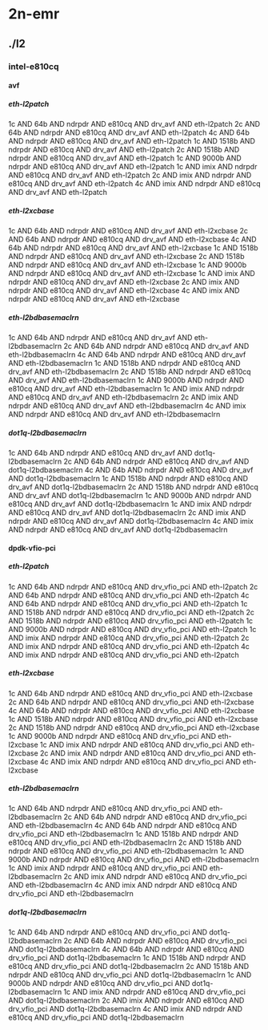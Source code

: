 # 2n-emr
## ./l2
### intel-e810cq
#### avf
##### eth-l2patch
1c AND 64b AND ndrpdr AND e810cq AND drv_avf AND eth-l2patch
2c AND 64b AND ndrpdr AND e810cq AND drv_avf AND eth-l2patch
4c AND 64b AND ndrpdr AND e810cq AND drv_avf AND eth-l2patch
1c AND 1518b AND ndrpdr AND e810cq AND drv_avf AND eth-l2patch
2c AND 1518b AND ndrpdr AND e810cq AND drv_avf AND eth-l2patch
1c AND 9000b AND ndrpdr AND e810cq AND drv_avf AND eth-l2patch
1c AND imix AND ndrpdr AND e810cq AND drv_avf AND eth-l2patch
2c AND imix AND ndrpdr AND e810cq AND drv_avf AND eth-l2patch
4c AND imix AND ndrpdr AND e810cq AND drv_avf AND eth-l2patch
##### eth-l2xcbase
1c AND 64b AND ndrpdr AND e810cq AND drv_avf AND eth-l2xcbase
2c AND 64b AND ndrpdr AND e810cq AND drv_avf AND eth-l2xcbase
4c AND 64b AND ndrpdr AND e810cq AND drv_avf AND eth-l2xcbase
1c AND 1518b AND ndrpdr AND e810cq AND drv_avf AND eth-l2xcbase
2c AND 1518b AND ndrpdr AND e810cq AND drv_avf AND eth-l2xcbase
1c AND 9000b AND ndrpdr AND e810cq AND drv_avf AND eth-l2xcbase
1c AND imix AND ndrpdr AND e810cq AND drv_avf AND eth-l2xcbase
2c AND imix AND ndrpdr AND e810cq AND drv_avf AND eth-l2xcbase
4c AND imix AND ndrpdr AND e810cq AND drv_avf AND eth-l2xcbase
##### eth-l2bdbasemaclrn
1c AND 64b AND ndrpdr AND e810cq AND drv_avf AND eth-l2bdbasemaclrn
2c AND 64b AND ndrpdr AND e810cq AND drv_avf AND eth-l2bdbasemaclrn
4c AND 64b AND ndrpdr AND e810cq AND drv_avf AND eth-l2bdbasemaclrn
1c AND 1518b AND ndrpdr AND e810cq AND drv_avf AND eth-l2bdbasemaclrn
2c AND 1518b AND ndrpdr AND e810cq AND drv_avf AND eth-l2bdbasemaclrn
1c AND 9000b AND ndrpdr AND e810cq AND drv_avf AND eth-l2bdbasemaclrn
1c AND imix AND ndrpdr AND e810cq AND drv_avf AND eth-l2bdbasemaclrn
2c AND imix AND ndrpdr AND e810cq AND drv_avf AND eth-l2bdbasemaclrn
4c AND imix AND ndrpdr AND e810cq AND drv_avf AND eth-l2bdbasemaclrn
##### dot1q-l2bdbasemaclrn
1c AND 64b AND ndrpdr AND e810cq AND drv_avf AND dot1q-l2bdbasemaclrn
2c AND 64b AND ndrpdr AND e810cq AND drv_avf AND dot1q-l2bdbasemaclrn
4c AND 64b AND ndrpdr AND e810cq AND drv_avf AND dot1q-l2bdbasemaclrn
1c AND 1518b AND ndrpdr AND e810cq AND drv_avf AND dot1q-l2bdbasemaclrn
2c AND 1518b AND ndrpdr AND e810cq AND drv_avf AND dot1q-l2bdbasemaclrn
1c AND 9000b AND ndrpdr AND e810cq AND drv_avf AND dot1q-l2bdbasemaclrn
1c AND imix AND ndrpdr AND e810cq AND drv_avf AND dot1q-l2bdbasemaclrn
2c AND imix AND ndrpdr AND e810cq AND drv_avf AND dot1q-l2bdbasemaclrn
4c AND imix AND ndrpdr AND e810cq AND drv_avf AND dot1q-l2bdbasemaclrn
#### dpdk-vfio-pci
##### eth-l2patch
1c AND 64b AND ndrpdr AND e810cq AND drv_vfio_pci AND eth-l2patch
2c AND 64b AND ndrpdr AND e810cq AND drv_vfio_pci AND eth-l2patch
4c AND 64b AND ndrpdr AND e810cq AND drv_vfio_pci AND eth-l2patch
1c AND 1518b AND ndrpdr AND e810cq AND drv_vfio_pci AND eth-l2patch
2c AND 1518b AND ndrpdr AND e810cq AND drv_vfio_pci AND eth-l2patch
1c AND 9000b AND ndrpdr AND e810cq AND drv_vfio_pci AND eth-l2patch
1c AND imix AND ndrpdr AND e810cq AND drv_vfio_pci AND eth-l2patch
2c AND imix AND ndrpdr AND e810cq AND drv_vfio_pci AND eth-l2patch
4c AND imix AND ndrpdr AND e810cq AND drv_vfio_pci AND eth-l2patch
##### eth-l2xcbase
1c AND 64b AND ndrpdr AND e810cq AND drv_vfio_pci AND eth-l2xcbase
2c AND 64b AND ndrpdr AND e810cq AND drv_vfio_pci AND eth-l2xcbase
4c AND 64b AND ndrpdr AND e810cq AND drv_vfio_pci AND eth-l2xcbase
1c AND 1518b AND ndrpdr AND e810cq AND drv_vfio_pci AND eth-l2xcbase
2c AND 1518b AND ndrpdr AND e810cq AND drv_vfio_pci AND eth-l2xcbase
1c AND 9000b AND ndrpdr AND e810cq AND drv_vfio_pci AND eth-l2xcbase
1c AND imix AND ndrpdr AND e810cq AND drv_vfio_pci AND eth-l2xcbase
2c AND imix AND ndrpdr AND e810cq AND drv_vfio_pci AND eth-l2xcbase
4c AND imix AND ndrpdr AND e810cq AND drv_vfio_pci AND eth-l2xcbase
##### eth-l2bdbasemaclrn
1c AND 64b AND ndrpdr AND e810cq AND drv_vfio_pci AND eth-l2bdbasemaclrn
2c AND 64b AND ndrpdr AND e810cq AND drv_vfio_pci AND eth-l2bdbasemaclrn
4c AND 64b AND ndrpdr AND e810cq AND drv_vfio_pci AND eth-l2bdbasemaclrn
1c AND 1518b AND ndrpdr AND e810cq AND drv_vfio_pci AND eth-l2bdbasemaclrn
2c AND 1518b AND ndrpdr AND e810cq AND drv_vfio_pci AND eth-l2bdbasemaclrn
1c AND 9000b AND ndrpdr AND e810cq AND drv_vfio_pci AND eth-l2bdbasemaclrn
1c AND imix AND ndrpdr AND e810cq AND drv_vfio_pci AND eth-l2bdbasemaclrn
2c AND imix AND ndrpdr AND e810cq AND drv_vfio_pci AND eth-l2bdbasemaclrn
4c AND imix AND ndrpdr AND e810cq AND drv_vfio_pci AND eth-l2bdbasemaclrn
##### dot1q-l2bdbasemaclrn
1c AND 64b AND ndrpdr AND e810cq AND drv_vfio_pci AND dot1q-l2bdbasemaclrn
2c AND 64b AND ndrpdr AND e810cq AND drv_vfio_pci AND dot1q-l2bdbasemaclrn
4c AND 64b AND ndrpdr AND e810cq AND drv_vfio_pci AND dot1q-l2bdbasemaclrn
1c AND 1518b AND ndrpdr AND e810cq AND drv_vfio_pci AND dot1q-l2bdbasemaclrn
2c AND 1518b AND ndrpdr AND e810cq AND drv_vfio_pci AND dot1q-l2bdbasemaclrn
1c AND 9000b AND ndrpdr AND e810cq AND drv_vfio_pci AND dot1q-l2bdbasemaclrn
1c AND imix AND ndrpdr AND e810cq AND drv_vfio_pci AND dot1q-l2bdbasemaclrn
2c AND imix AND ndrpdr AND e810cq AND drv_vfio_pci AND dot1q-l2bdbasemaclrn
4c AND imix AND ndrpdr AND e810cq AND drv_vfio_pci AND dot1q-l2bdbasemaclrn